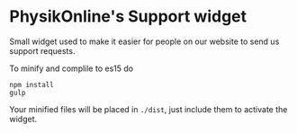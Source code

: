 # PhysikOnline's Support widget

Small widget used to make it easier for people on our website to send us support requests.

To minify and complile to es15 do
```
npm install
gulp
```
Your minified files will be placed in `./dist`, just include them to activate the widget.

